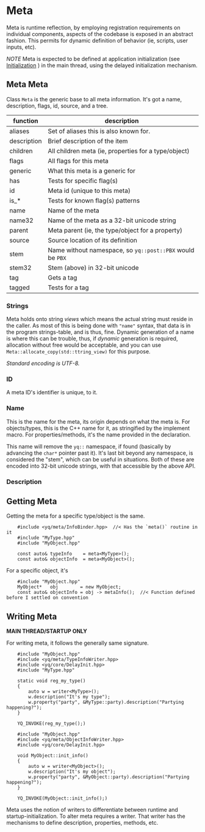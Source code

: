 # Meta

Meta is runtime reflection, by employing registration requirements on individual components, aspects of the codebase is exposed in an abstract fashion.  This permits for dynamic definition of behavior (ie, scripts, user inputs, etc).

*NOTE* Meta is expected to be defined at application initialization (see [Initialization](initialization.md) ) in the main thread, using the delayed initialization mechanism.

## Meta Meta

Class `Meta` is the generic base to all meta information.  It's got a name, description, flags, id, source, and a tree.

| function    | description                                                    |
|-------------|----------------------------------------------------------------|
| aliases     | Set of aliases this is also known for.                         |
| description | Brief description of the item                                  |
| children    | All children meta (ie, properties for a type/object)           |
| flags       | All flags for this meta                                        |
| generic     | What this meta is a generic for                                |
| has         | Tests for specific flag(s)                                     |
| id          | Meta id (unique to this meta)                                  |
| is_*        | Tests for known flag(s) patterns                               |
| name        | Name of the meta                                               |
| name32      | Name of the meta as a 32-bit unicode string                    |
| parent      | Meta parent (ie, the type/object for a property)               |
| source      | Source location of its definition                              |
| stem        | Name without namespace, so `yq::post::PBX` would be `PBX`      |
| stem32      | Stem (above) in 32-bit unicode                                 |
| tag         | Gets a tag                                                     |
| tagged      | Tests for a tag                                                |

### Strings

Meta holds onto string *views* which means the actual string must reside in the caller.  As most of this is being done with `"name"` syntax, that data is in the program strings-table, and is thus, fine.  Dynamic generation of a name is where this can be trouble, thus, if *dynamic* generation is required, allocation without free would be acceptable, and you can use `Meta::allocate_copy(std::ttring_view)` for this purpose.

*Standard encoding is UTF-8.*

### ID

A meta ID's identifier is unique, to it.

### Name

This is the name for the meta, its origin depends on what the meta is.  For objects/types, this is the C++ name for it, as stringified by the implement macro.  For properties/methods, it's the name provided in the declaration.

This name will remove the `yq::` namespace, if found (basically by advancing the `char*` pointer past it).  It's last bit beyond any namespace, is considered the "stem", which can be useful in situations.  Both of these are encoded into 32-bit unicode strings, with that accessible by the above API.

### Description


## Getting Meta

Getting the meta for a specific type/object is the same.

```
    #include <yq/meta/InfoBinder.hpp>  //< Has the `meta()` routine in it
    #include "MyType.hpp"
    #include "MyObject.hpp"
    
    const auto& typeInfo    = meta<MyType>();
    const auto& objectInfo  = meta<MyObject>();
```

For a specific object, it's

```
    #include "MyObject.hpp"
    MyObject*   obj        = new MyObject;
    const auto& objectInfo = obj -> metaInfo();  //< Function defined before I settled on convention
```

## Writing Meta

**MAIN THREAD/STARTUP ONLY**

For writing meta, it follows the generally same signature.

```
    #include "MyObject.hpp"
    #include <yq/meta/TypeInfoWriter.hpp>
    #include <yq/core/DelayInit.hpp>
    #include "MyType.hpp"
    
    static void reg_my_type()
    {
        auto w = writer<MyType>();
        w.description("It's my type");
        w.property("party", &MyType::party).description("Partying happening?");
    }
    
    YQ_INVOKE(reg_my_type();)
```

```
    #include "MyObject.hpp"
    #include <yq/meta/ObjectInfoWriter.hpp>
    #include <yq/core/DelayInit.hpp>
    
    void MyObject::init_info()
    {
        auto w = writer<MyObject>();
        w.description("It's my object");
        w.property("party", &MyObject::party).description("Partying happening?");
    }
    
    YQ_INVOKE(MyObject::init_info();)
```
 
Meta uses the notion of writers to differentiate between runtime and startup-initialization.  To alter meta requires a writer.  That writer has the mechanisms to define description, properties, methods, etc.




